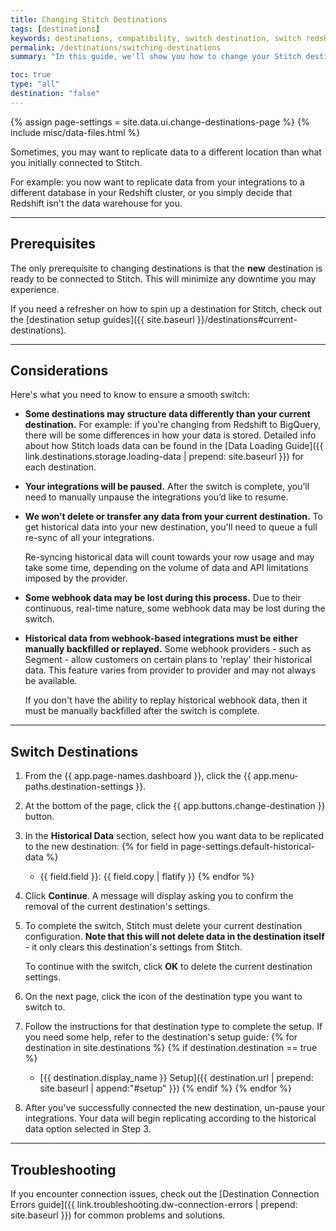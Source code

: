 ```yaml
---
title: Changing Stitch Destinations
tags: [destinations]
keywords: destinations, compatibility, switch destination, switch redshift, switch, change redshift, change bigquery, change postgresql, change destination
permalink: /destinations/switching-destinations
summary: "In this guide, we'll show you how to change your Stitch destination."

toc: true
type: "all"
destination: "false"
---
```

{% assign page-settings = site.data.ui.change-destinations-page %}
{% include misc/data-files.html %}

Sometimes, you may want to replicate data to a different location than what you initially connected to Stitch. 

For example: you now want to replicate data from your integrations to a different database in your Redshift cluster, or you simply decide that Redshift isn't the data warehouse for you.

---

## Prerequisites

The only prerequisite to changing destinations is that the **new** destination is ready to be connected to Stitch. This will minimize any downtime you may experience.

If you need a refresher on how to spin up a destination for Stitch, check out the [destination setup guides]({{ site.baseurl }}/destinations#current-destinations).

---

## Considerations

Here's what you need to know to ensure a smooth switch:

- **Some destinations may structure data differently than your current destination.** For example: if you're changing from Redshift to BigQuery, there will be some differences in how your data is stored. Detailed info about how Stitch loads data can be found in the [Data Loading Guide]({{ link.destinations.storage.loading-data | prepend: site.baseurl }}) for each destination.

- **Your integrations will be paused.** After the switch is complete, you’ll need to manually unpause the integrations you’d like to resume.

- **We won’t delete or transfer any data from your current destination.** To get historical data into your new destination, you'll need to queue a full re-sync of all your integrations. 

   Re-syncing historical data will count towards your row usage and may take some time, depending on the volume of data and API limitations imposed by the provider.

- **Some webhook data may be lost during this process.** Due to their continuous, real-time nature, some webhook data may be lost during the switch.

- **Historical data from webhook-based integrations must be either manually backfilled or replayed.** Some webhook providers - such as Segment - allow customers on certain plans to 'replay' their historical data. This feature varies from provider to provider and may not always be available.

   If you don't have the ability to replay historical webhook data, then it must be manually backfilled after the switch is complete.

---

## Switch Destinations

1. From the {{ app.page-names.dashboard }}, click the {{ app.menu-paths.destination-settings }}.
2. At the bottom of the page, click the {{ app.buttons.change-destination }} button.
3. In the **Historical Data** section, select how you want data to be replicated to the new destination:
   {% for field in page-settings.default-historical-data %}
   - {{ field.field }}: {{ field.copy | flatify }}
   {% endfor %}
4. Click **Continue**. A message will display asking you to confirm the removal of the current destination's settings.
5. To complete the switch, Stitch must delete your current destination configuration. **Note that this will not delete data in the destination itself** - it only clears this destination's settings from Stitch.

   To continue with the switch, click **OK** to delete the current destination settings.
6. On the next page, click the icon of the destination type you want to switch to.
7. Follow the instructions for that destination type to complete the setup. If you need some help, refer to the destination's setup guide:
   {% for destination in site.destinations %}
   {% if destination.destination == true %}
   - [{{ destination.display_name }} Setup]({{ destination.url | prepend: site.baseurl | append:"#setup" }})
   {% endif %}
   {% endfor %}
8. After you've successfully connected the new destination, un-pause your integrations. Your data will begin replicating according to the historical data option selected in Step 3.

---

## Troubleshooting

If you encounter connection issues, check out the [Destination Connection Errors guide]({{ link.troubleshooting.dw-connection-errors | prepend: site.baseurl }}) for common problems and solutions.
